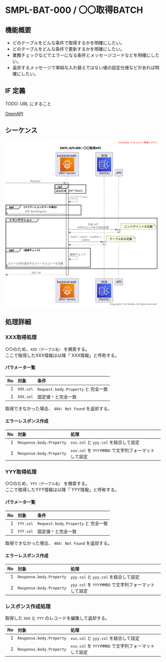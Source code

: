 # SMPL-BAT-000 / 〇〇取得BATCH

## 機能概要

- どのテーブルをどんな条件で取得するかを明確にしたい。
- どのテーブルをどんな条件で更新するかを明確にしたい。
- 業務チェックなどでエラーになる条件とメッセージコードなどを明確にしたい。
- 返却するメッセージで単純な入れ替えではない値の設定仕様などがあれば明確にしたい。

## IF 定義

TODO: URL にすること

[OpenAPI](../../interface/open-api/sample-oas.yaml)

## シーケンス

![sequence](../../../diagrams/plantuml/output/02_backend/api/features/SMPL-API-000_template.svg)

## 処理詳細

### XXX取得処理

○○のため、`XXX（テーブル名）` を検索する。  
ここで取得したXXX情報は以降「 XXX情報」と呼称する。

#### パラメータ一覧

| No | 対象        | 条件                             |
|---:|:----------|:-------------------------------|
|  1 | `XXX.col` | `Request.body.Property` と 完全一致 |
|  2 | `XXX.col` | 固定値 `*` と完全一致                  |

取得できなかった場合、 `404: Not Found` を返却する。

#### エラーレスポンス作成

| No | 対象                       | 処理                                    |
|---:|:-------------------------|:--------------------------------------|
|  1 | `Response.body.Property` | `xxx.col` と `yyy.col` を結合して設定         |
|  2 | `Response.body.Property` | `xxx.col` を `YYYYMMDD` で文字列フォーマットして設定 |

### YYY取得処理

○○のため、`YYY（テーブル名）` を検索する。  
ここで取得したYYY情報は以降「 YYY情報」と呼称する。

#### パラメータ一覧

| No | 対象        | 条件                             |
|---:|:----------|:-------------------------------|
|  1 | `YYY.col` | `Request.body.Property` と 完全一致 |
|  2 | `YYY.col` | 固定値 `*` と完全一致                  |

取得できなかった場合、 `404: Not Found` を返却する。

#### エラーレスポンス作成

| No | 対象                       | 処理                                    |
|---:|:-------------------------|:--------------------------------------|
|  1 | `Response.body.Property` | `yyy.col` と `yyy.col` を結合して設定         |
|  2 | `Response.body.Property` | `yyy.col` を `YYYYMMDD` で文字列フォーマットして設定 |

### レスポンス作成処理

取得した `XXX` と `YYY` のレコードを編集して返却する。

| No | 対象                       | 処理                                    |
|---:|:-------------------------|:--------------------------------------|
|  1 | `Response.body.Property` | `xxx.col` と `yyy.col` を結合して設定         |
|  2 | `Response.body.Property` | `xxx.col` を `YYYYMMDD` で文字列フォーマットして設定 |
